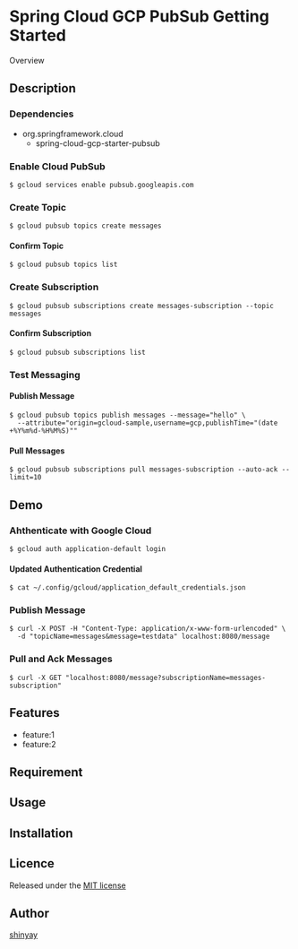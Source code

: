 # Spring Cloud GCP PubSub Getting Started

Overview

## Description
### Dependencies
- org.springframework.cloud
  - spring-cloud-gcp-starter-pubsub

### Enable Cloud PubSub
```shell script
$ gcloud services enable pubsub.googleapis.com
```

### Create Topic
```shell script
$ gcloud pubsub topics create messages
```

#### Confirm Topic
```shell script
$ gcloud pubsub topics list
```

### Create Subscription
```shell script
$ gcloud pubsub subscriptions create messages-subscription --topic messages
```

#### Confirm Subscription
```shell script
$ gcloud pubsub subscriptions list
```

### Test Messaging
#### Publish Message
```shell script
$ gcloud pubsub topics publish messages --message="hello" \
  --attribute="origin=gcloud-sample,username=gcp,publishTime="(date +%Y%m%d-%H%M%S)""
```

#### Pull Messages
```shell script
$ gcloud pubsub subscriptions pull messages-subscription --auto-ack --limit=10
```

## Demo
### Ahthenticate with Google Cloud
```shell script
$ gcloud auth application-default login
```

#### Updated Authentication Credential
```shell script
$ cat ~/.config/gcloud/application_default_credentials.json
```

### Publish Message
```shell script
$ curl -X POST -H "Content-Type: application/x-www-form-urlencoded" \
  -d "topicName=messages&message=testdata" localhost:8080/message
```

### Pull and Ack Messages
```shell script
$ curl -X GET "localhost:8080/message?subscriptionName=messages-subscription"
```

## Features

- feature:1
- feature:2

## Requirement

## Usage

## Installation

## Licence

Released under the [MIT license](https://gist.githubusercontent.com/shinyay/56e54ee4c0e22db8211e05e70a63247e/raw/34c6fdd50d54aa8e23560c296424aeb61599aa71/LICENSE)

## Author

[shinyay](https://github.com/shinyay)
